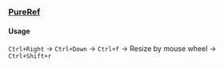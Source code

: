 ### [PureRef](https://pureref.com)

#### Usage

`Ctrl+Right` → `Ctrl+Down` → `Ctrl+f` → Resize by mouse wheel → `Ctrl+Shift+r`